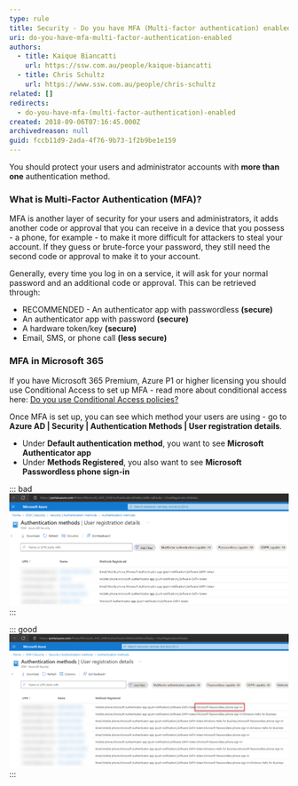 ```yaml
---
type: rule
title: Security - Do you have MFA (Multi-factor authentication) enabled?
uri: do-you-have-mfa-multi-factor-authentication-enabled
authors:
  - title: Kaique Biancatti
    url: https://ssw.com.au/people/kaique-biancatti
  - title: Chris Schultz
    url: https://www.ssw.com.au/people/chris-schultz
related: []
redirects:
  - do-you-have-mfa-(multi-factor-authentication)-enabled
created: 2018-09-06T07:16:45.000Z
archivedreason: null
guid: fccb11d9-2ada-4f76-9b73-1f2b9be1e159
---
```

You should protect your users and administrator accounts with **more than one** authentication method.

<!--endintro-->

### What is Multi-Factor Authentication (MFA)?

MFA is another layer of security for your users and administrators, it adds another code or approval that you can receive in a device that you possess - a phone, for example - to make it more difficult for attackers to steal your account. If they guess or brute-force your password, they still need the second code or approval to make it to your account. 

Generally, every time you log in on a service, it will ask for your normal password and an additional code or approval. This can be retrieved through:

* RECOMMENDED - An authenticator app with passwordless **(secure)**
* An authenticator app with password **(secure)**
* A hardware token/key **(secure)**
* Email, SMS, or phone call **(less secure)**

### MFA in Microsoft 365

If you have Microsoft 365 Premium, Azure P1 or higher licensing you should use Conditional Access to set up MFA - read more about conditional access here: [Do you use Conditional Access policies?](/conditional-access-policies)

Once MFA is set up, you can see which method your users are using - go to **Azure AD | Security | Authentication Methods | User registration details**.

* Under **Default authentication method**, you want to see **Microsoft Authenticator app**
* Under **Methods Registered**, you also want to see **Microsoft Passwordless phone sign-in**

::: bad\
![Figure: Bad example - No Microsoft Passwordless phone sign-in registered](azure-mfa-bad.png)
:::

::: good\
![Figure: Good example - Microsoft Passwordless phone sign-in registered](azure-mfa-good.png)
:::
